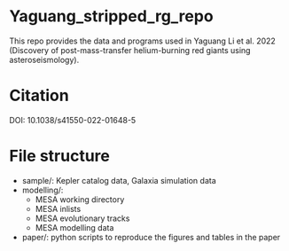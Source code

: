# Yaguang_stripped_rg_repo

This repo provides the data and programs used in Yaguang Li et al. 2022 (Discovery of post-mass-transfer helium-burning red giants using asteroseismology).


# Citation
DOI: 10.1038/s41550-022-01648-5

# File structure 
- sample/: Kepler catalog data, Galaxia simulation data
- modelling/: 
     - MESA working directory
     - MESA inlists
     - MESA evolutionary tracks
     - MESA modelling data
- paper/: python scripts to reproduce the figures and tables in the paper

